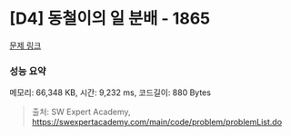 # [D4] 동철이의 일 분배 - 1865 

[문제 링크](https://swexpertacademy.com/main/code/problem/problemDetail.do?contestProbId=AV5LuHfqDz8DFAXc) 

### 성능 요약

메모리: 66,348 KB, 시간: 9,232 ms, 코드길이: 880 Bytes



> 출처: SW Expert Academy, https://swexpertacademy.com/main/code/problem/problemList.do